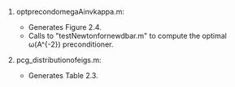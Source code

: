 1. optprecondomegaAinvkappa.m:
     - Generates Figure 2.4.
     - Calls to "testNewtonfornewdbar.m" to compute the optimal ω(A^{-2}) preconditioner.

2. pcg_distributionofeigs.m:
     - Generates Table 2.3.

